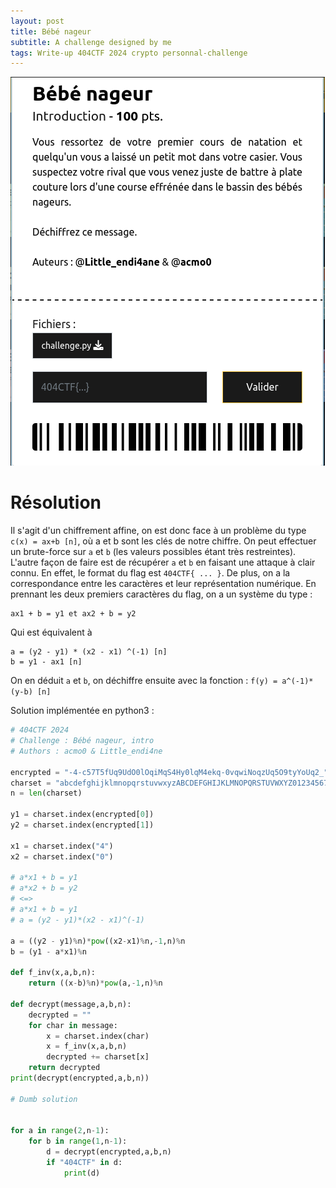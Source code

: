 ```yaml
---
layout: post
title: Bébé nageur
subtitle: A challenge designed by me
tags: Write-up 404CTF 2024 crypto personnal-challenge
---
```

![](assets/img/bebe_nageur_screenshot.png)
# Résolution
Il s'agit d'un chiffrement affine, on est donc face à un problème du type `c(x) = ax+b [n]`, où a et b sont les clés de notre chiffre. On peut effectuer un brute-force sur `a` et `b` (les valeurs possibles étant très restreintes). L'autre façon de faire est de récupérer `a` et `b` en faisant une attaque à clair connu. En effet, le format du flag est `404CTF{ ... }`. De plus, on a la correspondance entre les caractères et leur représentation numérique. En prennant les deux premiers caractères du flag, on a un système du type : 
```
ax1 + b = y1 et ax2 + b = y2
```
Qui est équivalent à 
```
a = (y2 - y1) * (x2 - x1) ^(-1) [n]
b = y1 - ax1 [n] 
```
On en déduit `a` et `b`, on déchiffre ensuite avec la fonction : `f(y) = a^(-1)*(y-b) [n]`

Solution implémentée en python3 :
```python
# 404CTF 2024
# Challenge : Bébé nageur, intro
# Authors : acmo0 & Little_endi4ne

encrypted = "-4-c57T5fUq9UdO0lOqiMqS4Hy0lqM4ekq-0vqwiNoqzUq5O9tyYoUq2_"
charset = "abcdefghijklmnopqrstuvwxyzABCDEFGHIJKLMNOPQRSTUVWXYZ0123456789{}_-!"
n = len(charset)

y1 = charset.index(encrypted[0])
y2 = charset.index(encrypted[1])

x1 = charset.index("4")
x2 = charset.index("0")

# a*x1 + b = y1
# a*x2 + b = y2
# <=>
# a*x1 + b = y1
# a = (y2 - y1)*(x2 - x1)^(-1)

a = ((y2 - y1)%n)*pow((x2-x1)%n,-1,n)%n
b = (y1 - a*x1)%n

def f_inv(x,a,b,n):
	return ((x-b)%n)*pow(a,-1,n)%n

def decrypt(message,a,b,n):
	decrypted = ""
	for char in message:
		x = charset.index(char)
		x = f_inv(x,a,b,n)
		decrypted += charset[x]
	return decrypted
print(decrypt(encrypted,a,b,n))

# Dumb solution


for a in range(2,n-1):
	for b in range(1,n-1):
		d = decrypt(encrypted,a,b,n)
		if "404CTF" in d:
			print(d)
```